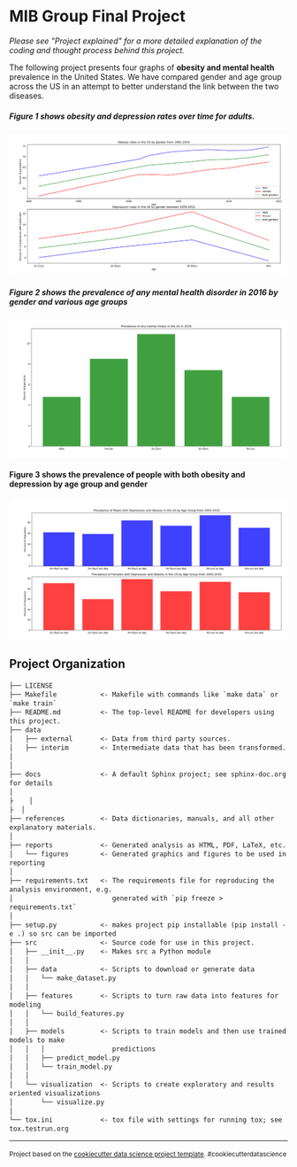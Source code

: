 MIB Group Final Project
==============================

*Please see "Project explained" for a more detailed explanation of the coding and thought process behind this project.*

The following project presents four graphs of **obesity and mental health** prevalence in the United States.
We have compared gender and age group across the US in an attempt to better understand the link between the two diseases.

##### Figure 1 shows obesity and depression rates over time for adults.
![obesity_and_depression_linegraphs](https://github.com/BIOF309/final-project-mib/blob/master/obesity_and_depression_linegraphs.PNG)

##### Figure 2 shows the prevalence of any mental health disorder in 2016 by gender and various age groups
![bar_graph_mental_health](https://github.com/BIOF309/final-project-mib/blob/master/bar_graph_mental_health.PNG)


#### Figure 3 shows the prevalence of people with both obesity and depression by age group and gender
![depression_and_obesity_graphs](https://github.com/BIOF309/final-project-mib/blob/master/depression_and_obesity_graphs.PNG) 


Project Organization
------------

    ├── LICENSE
    ├── Makefile           <- Makefile with commands like `make data` or `make train`
    ├── README.md          <- The top-level README for developers using this project.
    ├── data
    │   ├── external       <- Data from third party sources.
    │   ├── interim        <- Intermediate data that has been transformed.
    │   
    │
    ├── docs               <- A default Sphinx project; see sphinx-doc.org for details
    │
    ├    │
    ├  │
    ├── references         <- Data dictionaries, manuals, and all other explanatory materials.
    │
    ├── reports            <- Generated analysis as HTML, PDF, LaTeX, etc.
    │   └── figures        <- Generated graphics and figures to be used in reporting
    │
    ├── requirements.txt   <- The requirements file for reproducing the analysis environment, e.g.
    │                         generated with `pip freeze > requirements.txt`
    │
    ├── setup.py           <- makes project pip installable (pip install -e .) so src can be imported
    ├── src                <- Source code for use in this project.
    │   ├── __init__.py    <- Makes src a Python module
    │   │
    │   ├── data           <- Scripts to download or generate data
    │   │   └── make_dataset.py
    │   │
    │   ├── features       <- Scripts to turn raw data into features for modeling
    │   │   └── build_features.py
    │   │
    │   ├── models         <- Scripts to train models and then use trained models to make
    │   │   │                 predictions
    │   │   ├── predict_model.py
    │   │   └── train_model.py
    │   │
    │   └── visualization  <- Scripts to create exploratory and results oriented visualizations
    │       └── visualize.py
    │
    └── tox.ini            <- tox file with settings for running tox; see tox.testrun.org


--------

<p><small>Project based on the <a target="_blank" href="https://drivendata.github.io/cookiecutter-data-science/">cookiecutter data science project template</a>. #cookiecutterdatascience</small></p>
